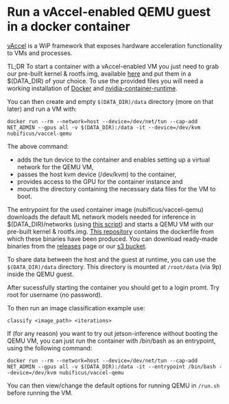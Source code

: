 # Run a vAccel-enabled QEMU guest in a docker container

[vAccel](https://vaccel.org) is a WiP framework that exposes hardware acceleration functionality to VMs and processes.

TL;DR To start a container with a vAccel-enabled VM you just need to grab our pre-built kernel & rootfs.img, available [here](https://github.com/nubificus/qemu-x86-build/releases) and put them in a $(DATA_DIR) of your choice. To use the provided files you will need a working installation of [Docker](https://www.docker.com/) and [nvidia-container-runtime](https://github.com/NVIDIA/nvidia-container-runtime).

You can then create and empty `$(DATA_DIR)/data` directory (more on that later) and run a VM with:

```
docker run --rm --network=host --device=/dev/net/tun --cap-add NET_ADMIN --gpus all -v $(DATA_DIR):/data -it --device=/dev/kvm nubificus/vaccel-qemu
```

The above command: 
- adds the tun device to the container and enables setting up a virtual network for the QEMU VM, 
- passes the host kvm device (/dev/kvm) to the container, 
- provides access to the GPU for the container instance and 
- mounts the directory containing the necessary data files for the VM to boot.

The entrypoint for the used container image (nubificus/vaccel-qemu) downloads the default ML network models needed for inference in $(DATA_DIR)/networks (using [this script](https://github.com/dusty-nv/jetson-inference/blob/master/tools/download-models.sh)) and starts a QEMU VM with our pre-built kernel & rootfs.img. [This repository](https://github.com/nubificus/qemu-x86-build) contains the dockerfile from which these binaries have been produced. You can download ready-made binaries from the [releases](https://github.com/nubificus/qemu-x86-build/releases/latest) page or our [s3 bucket](https://s3.nbfc.io/nbfc-assets/github/qemu-x86-guest).

To share data between the host and the guest at runtime, you can use the `$(DATA_DIR)/data` directory. This directory is mounted at `/root/data` (via 9p) inside the QEMU guest.

After sucessfully starting the container you should get to a login promt. Try root for username (no password).

To then run an image classification example use:
```
classify <image_path> <iterations>
```

If (for any reason) you want to try out jetson-inference without booting the QEMU VM, you can just run the container with /bin/bash as an entrypoint, using the following command:

```
docker run --rm --network=host --device=/dev/net/tun --cap-add NET_ADMIN --gpus all -v $(DATA_DIR):/data -it --entrypoint /bin/bash --device=/dev/kvm nubificus/vaccel-qemu
```

You can then view/change the default options for running QEMU in `/run.sh` before running the VM.
